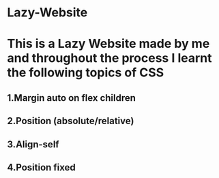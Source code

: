 # Lazy-Website
<h1>This is a Lazy Website made by me and throughout the process I learnt the following topics of CSS</h1>
<h2>1.Margin auto on flex children</h2>
<h2>2.Position (absolute/relative)</h2>
<h2>3.Align-self</h2>
<h2>4.Position fixed</h2>
